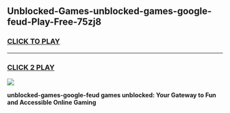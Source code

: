 
## Unblocked-Games-unblocked-games-google-feud-Play-Free-75zj8
<h3>
<a href="https://premium76.site?title=unblocked-games-google-feud&ref=12A">CLICK TO PLAY</a></h3>
<hr>

<h3>
<a href="https://premium76.site?title=unblocked-games-google-feud&ref=12A">CLICK 2 PLAY</a>
  
</h3>

<a href="https://premium76.site?title=unblocked-games-google-feud&ref=12A"><img src="https://clearcache.store/games.png"></a>


**unblocked-games-google-feud games unblocked: Your Gateway to Fun and Accessible Online Gaming**
